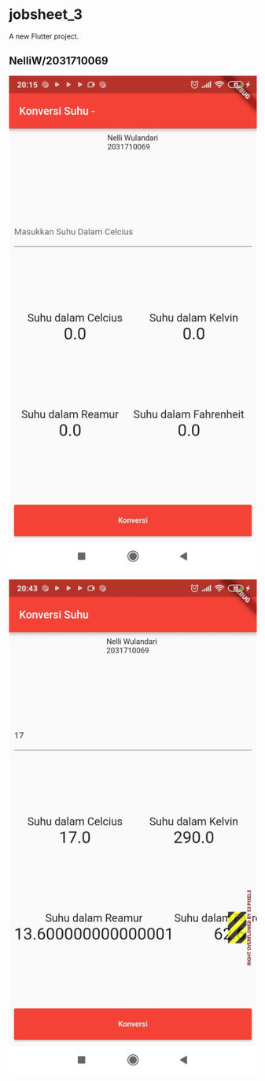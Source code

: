 # jobsheet_3

A new Flutter project.

## NelliW/2031710069
![Sreenshoot Jobsheet3](img/sebelum_dikonversi.jpeg)

![Sreenshoot Jobsheet3](img/sesudah_dikonversi.jpeg)